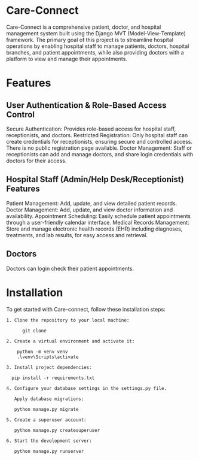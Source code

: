 # Care-Connect

Care-Connect is a comprehensive patient, doctor, and hospital management system built using the Django MVT (Model-View-Template) framework. The primary goal of this project is to streamline hospital operations by enabling hospital staff to manage patients, doctors, hospital branches, and patient appointments, while also providing doctors with a platform to view and manage their appointments.

# Features

## User Authentication & Role-Based Access Control
Secure Authentication: Provides role-based access for hospital staff, receptionists, and doctors.
Restricted Registration: Only hospital staff can create credentials for receptionists, ensuring secure and controlled access. There is no public registration page available.
Doctor Management: Staff or receptionists can add and manage doctors, and share login credentials with doctors for their access.


## Hospital Staff (Admin/Help Desk/Receptionist) Features
Patient Management: Add, update, and view detailed patient records.
Doctor Management: Add, update, and view doctor information and availability.
Appointment Scheduling: Easily schedule patient appointments through a user-friendly calendar interface.
Medical Records Management: Store and manage electronic health records (EHR) including diagnoses, treatments, and lab results, for easy access and retrieval.

## Doctors 
 Doctors can login check their patient appointments.

# Installation

To get started with Care-connect, follow these installation steps:

    1. Clone the repository to your local machine:
      
          git clone
          
    2. Create a virtual environment and activate it:
      
        python -m venv venv
        .\venv\Scripts\activate
        
    3. Install project dependencies:
      
      pip install -r requirements.txt
      
    4. Configure your database settings in the settings.py file.
      
       Apply database migrations:
       
       python manage.py migrate
    
    5. Create a superuser account:
      
       python manage.py createsuperuser
     
    6. Start the development server:
       
       python manage.py runserver

